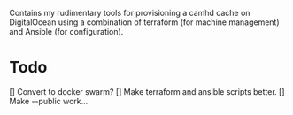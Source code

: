 

Contains my rudimentary tools for provisioning a camhd cache on DigitalOcean
using a combination of terraform (for machine management) and Ansible (for configuration).

# Todo

[] Convert to docker swarm?
[] Make terraform and ansible scripts better.
[] Make --public work...

